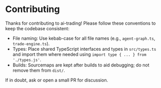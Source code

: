 # Contributing

Thanks for contributing to ai-trading! Please follow these conventions to keep the codebase consistent:

- File naming: Use kebab-case for all file names (e.g., `agent-graph.ts`, `trade-engine.ts`).
- Types: Place shared TypeScript interfaces and types in `src/types.ts` and import them where needed using `import type { ... } from './types.js'`.
- Builds: Sourcemaps are kept after builds to aid debugging; do not remove them from `dist/`.

If in doubt, ask or open a small PR for discussion.

